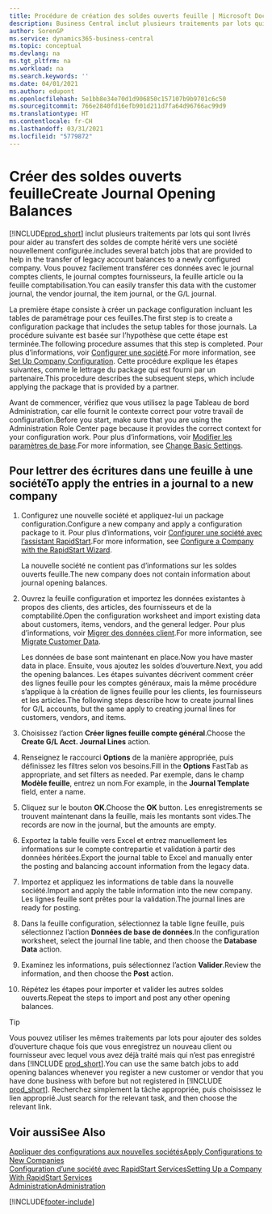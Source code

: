 ```yaml
---
title: Procédure de création des soldes ouverts feuille | Microsoft Docs
description: Business Central inclut plusieurs traitements par lots qui sont livrés pour aider au transfert des soldes de compte hérité vers une société nouvellement configurée. Vous pouvez facilement transférer ces données avec des validations de feuille.
author: SorenGP
ms.service: dynamics365-business-central
ms.topic: conceptual
ms.devlang: na
ms.tgt_pltfrm: na
ms.workload: na
ms.search.keywords: ''
ms.date: 04/01/2021
ms.author: edupont
ms.openlocfilehash: 5e1bb8e34e70d1d906850c157107b9b9701c6c50
ms.sourcegitcommit: 766e2840fd16efb901d211d7fa64d96766ac99d9
ms.translationtype: HT
ms.contentlocale: fr-CH
ms.lasthandoff: 03/31/2021
ms.locfileid: "5779872"
---
```

# <a name="create-journal-opening-balances"></a><span data-ttu-id="4dc11-104">Créer des soldes ouverts feuille</span><span class="sxs-lookup"><span data-stu-id="4dc11-104">Create Journal Opening Balances</span></span>

[!INCLUDE[prod_short](includes/prod_short.md)] <span data-ttu-id="4dc11-105">inclut plusieurs traitements par lots qui sont livrés pour aider au transfert des soldes de compte hérité vers une société nouvellement configurée.</span><span class="sxs-lookup"><span data-stu-id="4dc11-105">includes several batch jobs that are provided to help in the transfer of legacy account balances to a newly configured company.</span></span> <span data-ttu-id="4dc11-106">Vous pouvez facilement transférer ces données avec le journal comptes clients, le journal comptes fournisseurs, la feuille article ou la feuille comptabilisation.</span><span class="sxs-lookup"><span data-stu-id="4dc11-106">You can easily transfer this data with the customer journal, the vendor journal, the item journal, or the G/L journal.</span></span>

<span data-ttu-id="4dc11-107">La première étape consiste à créer un package configuration incluant les tables de paramétrage pour ces feuilles.</span><span class="sxs-lookup"><span data-stu-id="4dc11-107">The first step is to create a configuration package that includes the setup tables for those journals.</span></span> <span data-ttu-id="4dc11-108">La procédure suivante est basée sur l’hypothèse que cette étape est terminée.</span><span class="sxs-lookup"><span data-stu-id="4dc11-108">The following procedure assumes that this step is completed.</span></span> <span data-ttu-id="4dc11-109">Pour plus d’informations, voir [Configurer une société](admin-set-up-company-configuration.md).</span><span class="sxs-lookup"><span data-stu-id="4dc11-109">For more information, see [Set Up Company Configuration](admin-set-up-company-configuration.md).</span></span> <span data-ttu-id="4dc11-110">Cette procédure explique les étapes suivantes, comme le lettrage du package qui est fourni par un partenaire.</span><span class="sxs-lookup"><span data-stu-id="4dc11-110">This procedure describes the subsequent steps, which include applying the package that is provided by a partner.</span></span>  

<span data-ttu-id="4dc11-111">Avant de commencer, vérifiez que vous utilisez la page Tableau de bord Administration, car elle fournit le contexte correct pour votre travail de configuration.</span><span class="sxs-lookup"><span data-stu-id="4dc11-111">Before you start, make sure that you are using the Administration Role Center page because it provides the correct context for your configuration work.</span></span> <span data-ttu-id="4dc11-112">Pour plus d’informations, voir [Modifier les paramètres de base](ui-change-basic-settings.md).</span><span class="sxs-lookup"><span data-stu-id="4dc11-112">For more information, see [Change Basic Settings](ui-change-basic-settings.md).</span></span>

## <a name="to-apply-the-entries-in-a-journal-to-a-new-company"></a><span data-ttu-id="4dc11-113">Pour lettrer des écritures dans une feuille à une société</span><span class="sxs-lookup"><span data-stu-id="4dc11-113">To apply the entries in a journal to a new company</span></span>

1. <span data-ttu-id="4dc11-114">Configurez une nouvelle société et appliquez-lui un package configuration.</span><span class="sxs-lookup"><span data-stu-id="4dc11-114">Configure a new company and apply a configuration package to it.</span></span> <span data-ttu-id="4dc11-115">Pour plus d’informations, voir [Configurer une société avec l’assistant RapidStart](admin-how-to-configure-a-company-with-the-rapidstart-wizard.md).</span><span class="sxs-lookup"><span data-stu-id="4dc11-115">For more information, see [Configure a Company with the RapidStart Wizard](admin-how-to-configure-a-company-with-the-rapidstart-wizard.md).</span></span>  

    <span data-ttu-id="4dc11-116">La nouvelle société ne contient pas d’informations sur les soldes ouverts feuille.</span><span class="sxs-lookup"><span data-stu-id="4dc11-116">The new company does not contain information about journal opening balances.</span></span>  

2. <span data-ttu-id="4dc11-117">Ouvrez la feuille configuration et importez les données existantes à propos des clients, des articles, des fournisseurs et de la comptabilité.</span><span class="sxs-lookup"><span data-stu-id="4dc11-117">Open the configuration worksheet and import existing data about customers, items, vendors, and the general ledger.</span></span> <span data-ttu-id="4dc11-118">Pour plus d’informations, voir [Migrer des données client](admin-migrate-customer-data.md).</span><span class="sxs-lookup"><span data-stu-id="4dc11-118">For more information, see [Migrate Customer Data](admin-migrate-customer-data.md).</span></span>  

    <span data-ttu-id="4dc11-119">Les données de base sont maintenant en place.</span><span class="sxs-lookup"><span data-stu-id="4dc11-119">Now you have master data in place.</span></span> <span data-ttu-id="4dc11-120">Ensuite, vous ajoutez les soldes d’ouverture.</span><span class="sxs-lookup"><span data-stu-id="4dc11-120">Next, you add the opening balances.</span></span> <span data-ttu-id="4dc11-121">Les étapes suivantes décrivent comment créer des lignes feuille pour les comptes généraux, mais la même procédure s’applique à la création de lignes feuille pour les clients, les fournisseurs et les articles.</span><span class="sxs-lookup"><span data-stu-id="4dc11-121">The following steps describe how to create journal lines for G/L accounts, but the same apply to creating journal lines for customers, vendors, and items.</span></span>  
3. <span data-ttu-id="4dc11-122">Choisissez l’action **Créer lignes feuille compte général**.</span><span class="sxs-lookup"><span data-stu-id="4dc11-122">Choose the **Create G/L Acct. Journal Lines** action.</span></span>  
4. <span data-ttu-id="4dc11-123">Renseignez le raccourci **Options** de la manière appropriée, puis définissez les filtres selon vos besoins.</span><span class="sxs-lookup"><span data-stu-id="4dc11-123">Fill in the **Options** FastTab as appropriate, and set filters as needed.</span></span> <span data-ttu-id="4dc11-124">Par exemple, dans le champ **Modèle feuille**, entrez un nom.</span><span class="sxs-lookup"><span data-stu-id="4dc11-124">For example, in the **Journal Template** field, enter a name.</span></span>  
5. <span data-ttu-id="4dc11-125">Cliquez sur le bouton **OK**.</span><span class="sxs-lookup"><span data-stu-id="4dc11-125">Choose the **OK** button.</span></span> <span data-ttu-id="4dc11-126">Les enregistrements se trouvent maintenant dans la feuille, mais les montants sont vides.</span><span class="sxs-lookup"><span data-stu-id="4dc11-126">The records are now in the journal, but the amounts are empty.</span></span>  
6. <span data-ttu-id="4dc11-127">Exportez la table feuille vers Excel et entrez manuellement les informations sur le compte contrepartie et validation à partir des données héritées.</span><span class="sxs-lookup"><span data-stu-id="4dc11-127">Export the journal table to Excel and manually enter the posting and balancing account information from the legacy data.</span></span>
7. <span data-ttu-id="4dc11-128">Importez et appliquez les informations de table dans la nouvelle société.</span><span class="sxs-lookup"><span data-stu-id="4dc11-128">Import and apply the table information into the new company.</span></span> <span data-ttu-id="4dc11-129">Les lignes feuille sont prêtes pour la validation.</span><span class="sxs-lookup"><span data-stu-id="4dc11-129">The journal lines are ready for posting.</span></span>  
8. <span data-ttu-id="4dc11-130">Dans la feuille configuration, sélectionnez la table ligne feuille, puis sélectionnez l’action **Données de base de données**.</span><span class="sxs-lookup"><span data-stu-id="4dc11-130">In the configuration worksheet, select the journal line table, and then choose the **Database Data** action.</span></span>  
9. <span data-ttu-id="4dc11-131">Examinez les informations, puis sélectionnez l’action **Valider**.</span><span class="sxs-lookup"><span data-stu-id="4dc11-131">Review the information, and then choose the **Post** action.</span></span>  
10. <span data-ttu-id="4dc11-132">Répétez les étapes pour importer et valider les autres soldes ouverts.</span><span class="sxs-lookup"><span data-stu-id="4dc11-132">Repeat the steps to import and post any other opening balances.</span></span>  

> [!TIP]
> <span data-ttu-id="4dc11-133">Vous pouvez utiliser les mêmes traitements par lots pour ajouter des soldes d’ouverture chaque fois que vous enregistrez un nouveau client ou fournisseur avec lequel vous avez déjà traité mais qui n’est pas enregistré dans [!INCLUDE [prod_short](includes/prod_short.md)].</span><span class="sxs-lookup"><span data-stu-id="4dc11-133">You can use the same batch jobs to add opening balances whenever you register a new customer or vendor that you have done business with before but not registered in [!INCLUDE [prod_short](includes/prod_short.md)].</span></span> <span data-ttu-id="4dc11-134">Recherchez simplement la tâche appropriée, puis choisissez le lien approprié.</span><span class="sxs-lookup"><span data-stu-id="4dc11-134">Just search for the relevant task, and then choose the relevant link.</span></span>

## <a name="see-also"></a><span data-ttu-id="4dc11-135">Voir aussi</span><span class="sxs-lookup"><span data-stu-id="4dc11-135">See Also</span></span>

[<span data-ttu-id="4dc11-136">Appliquer des configurations aux nouvelles sociétés</span><span class="sxs-lookup"><span data-stu-id="4dc11-136">Apply Configurations to New Companies</span></span>](admin-apply-configuration-to-new-companies.md)  
[<span data-ttu-id="4dc11-137">Configuration d’une société avec RapidStart Services</span><span class="sxs-lookup"><span data-stu-id="4dc11-137">Setting Up a Company With RapidStart Services</span></span>](admin-set-up-a-company-with-rapidstart.md)  
[<span data-ttu-id="4dc11-138">Administration</span><span class="sxs-lookup"><span data-stu-id="4dc11-138">Administration</span></span>](admin-setup-and-administration.md)  


[!INCLUDE[footer-include](includes/footer-banner.md)]